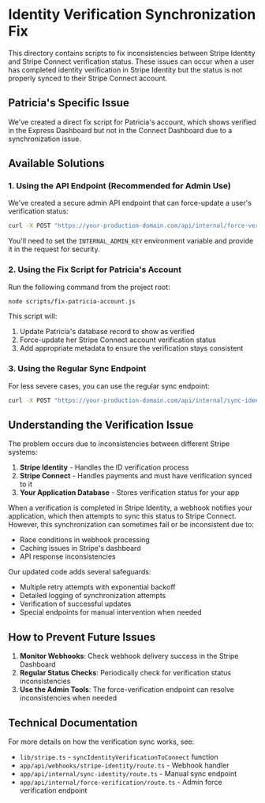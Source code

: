 # Identity Verification Synchronization Fix

This directory contains scripts to fix inconsistencies between Stripe Identity and Stripe Connect verification status. These issues can occur when a user has completed identity verification in Stripe Identity but the status is not properly synced to their Stripe Connect account.

## Patricia's Specific Issue

We've created a direct fix script for Patricia's account, which shows verified in the Express Dashboard but not in the Connect Dashboard due to a synchronization issue.

## Available Solutions

### 1. Using the API Endpoint (Recommended for Admin Use)

We've created a secure admin API endpoint that can force-update a user's verification status:

```bash
curl -X POST "https://your-production-domain.com/api/internal/force-verification?clerkUserId=user_2tYRmKEdAbmZUJUDPvkIzzdnMvq&adminKey=YOUR_INTERNAL_ADMIN_KEY"
```

You'll need to set the `INTERNAL_ADMIN_KEY` environment variable and provide it in the request for security.

### 2. Using the Fix Script for Patricia's Account

Run the following command from the project root:

```bash
node scripts/fix-patricia-account.js
```

This script will:
1. Update Patricia's database record to show as verified
2. Force-update her Stripe Connect account verification status
3. Add appropriate metadata to ensure the verification stays consistent

### 3. Using the Regular Sync Endpoint

For less severe cases, you can use the regular sync endpoint:

```bash
curl -X POST "https://your-production-domain.com/api/internal/sync-identity?clerkUserId=user_2tYRmKEdAbmZUJUDPvkIzzdnMvq"
```

## Understanding the Verification Issue

The problem occurs due to inconsistencies between different Stripe systems:

1. **Stripe Identity** - Handles the ID verification process
2. **Stripe Connect** - Handles payments and must have verification synced to it
3. **Your Application Database** - Stores verification status for your app

When a verification is completed in Stripe Identity, a webhook notifies your application, which then attempts to sync this status to Stripe Connect. However, this synchronization can sometimes fail or be inconsistent due to:

- Race conditions in webhook processing
- Caching issues in Stripe's dashboard
- API response inconsistencies

Our updated code adds several safeguards:
- Multiple retry attempts with exponential backoff
- Detailed logging of synchronization attempts
- Verification of successful updates
- Special endpoints for manual intervention when needed

## How to Prevent Future Issues

1. **Monitor Webhooks**: Check webhook delivery success in the Stripe Dashboard
2. **Regular Status Checks**: Periodically check for verification status inconsistencies
3. **Use the Admin Tools**: The force-verification endpoint can resolve inconsistencies when needed

## Technical Documentation

For more details on how the verification sync works, see:
- `lib/stripe.ts` - `syncIdentityVerificationToConnect` function
- `app/api/webhooks/stripe-identity/route.ts` - Webhook handler
- `app/api/internal/sync-identity/route.ts` - Manual sync endpoint
- `app/api/internal/force-verification/route.ts` - Admin force verification endpoint 